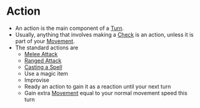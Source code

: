 # Action

- An action is the main component of a [Turn](Turn.md). 
- Usually, anything that involves making a [Check](Check.md) is an action, unless it is part of your [Movement](Movement.md).
- The standard actions are
	- [Melee Attack](Melee%20Attack.md)
	- [Ranged Attack](Ranged%20Attack.md)
	- [Casting a Spell](../Magic/Casting%20Spells.md)
	- Use a magic item
	- Improvise
	- Ready an action to gain it as a reaction until your next turn
	- Gain extra [Movement](Movement.md) equal to your normal movement speed this turn